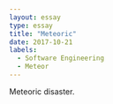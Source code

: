 ```yaml
---
layout: essay
type: essay
title: "Meteoric"
date: 2017-10-21
labels:
  - Software Engineering
  - Meteor
---
```


Meteoric disaster.
